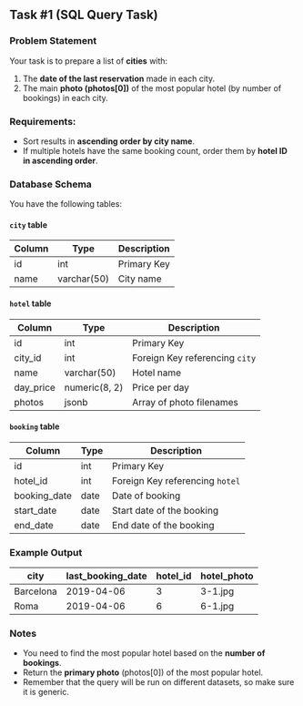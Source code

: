 ## Task #1 (SQL Query Task)

### Problem Statement

Your task is to prepare a list of **cities** with:

1. The **date of the last reservation** made in each city.
2. The main **photo (photos[0])** of the most popular hotel (by number of bookings) in each city.

### Requirements:

-   Sort results in **ascending order by city name**.
-   If multiple hotels have the same booking count, order them by **hotel ID in ascending order**.

### Database Schema

You have the following tables:

#### `city` table

| Column | Type        | Description |
| ------ | ----------- | ----------- |
| id     | int         | Primary Key |
| name   | varchar(50) | City name   |

#### `hotel` table

| Column    | Type          | Description                    |
| --------- | ------------- | ------------------------------ |
| id        | int           | Primary Key                    |
| city_id   | int           | Foreign Key referencing `city` |
| name      | varchar(50)   | Hotel name                     |
| day_price | numeric(8, 2) | Price per day                  |
| photos    | jsonb         | Array of photo filenames       |

#### `booking` table

| Column       | Type | Description                     |
| ------------ | ---- | ------------------------------- |
| id           | int  | Primary Key                     |
| hotel_id     | int  | Foreign Key referencing `hotel` |
| booking_date | date | Date of booking                 |
| start_date   | date | Start date of the booking       |
| end_date     | date | End date of the booking         |

### Example Output

| city      | last_booking_date | hotel_id | hotel_photo |
| --------- | ----------------- | -------- | ----------- |
| Barcelona | 2019-04-06        | 3        | 3-1.jpg     |
| Roma      | 2019-04-06        | 6        | 6-1.jpg     |

### Notes

-   You need to find the most popular hotel based on the **number of bookings**.
-   Return the **primary photo** (photos[0]) of the most popular hotel.
-   Remember that the query will be run on different datasets, so make sure it is generic.
